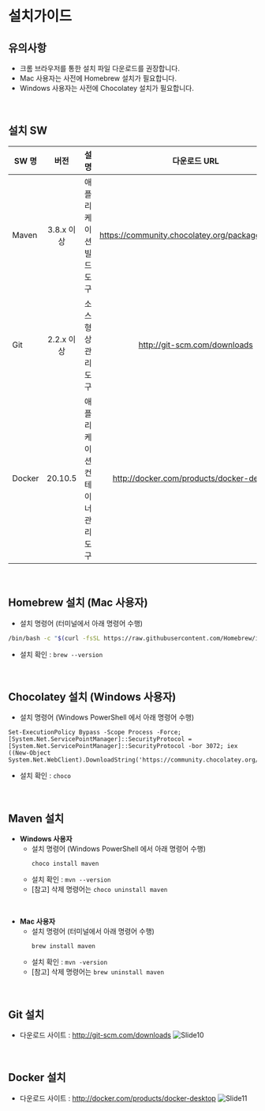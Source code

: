 # 설치가이드
## 유의사항
* 크롬 브라우저를 통한 설치 파일 다운로드를 권장합니다.
* Mac 사용자는 사전에 Homebrew 설치가 필요합니다.
* Windows 사용자는 사전에 Chocolatey 설치가 필요합니다.

<br>

## 설치 SW
| SW 명 | 버전 | 설명 | 다운로드 URL |
|---|:---:|:---:|:---:|
| Maven | 3.8.x 이상 | 애플리케이션 빌드 도구 | https://community.chocolatey.org/packages/maven |
| Git | 2.2.x 이상 | 소스 형상 관리 도구 | http://git-scm.com/downloads |
| Docker | 20.10.5 | 애플리케이션 컨테이너 관리 도구 | http://docker.com/products/docker-desktop |

<br>

## Homebrew 설치 (Mac 사용자)
- 설치 명령어 (터미널에서 아래 명령어 수행)
```sh
/bin/bash -c "$(curl -fsSL https://raw.githubusercontent.com/Homebrew/install/HEAD/install.sh)"
```
- 설치 확인 : `brew --version`

<br>

## Chocolatey 설치 (Windows 사용자)
- 설치 명령어 (Windows PowerShell 에서 아래 명령어 수행)
```
Set-ExecutionPolicy Bypass -Scope Process -Force; [System.Net.ServicePointManager]::SecurityProtocol = [System.Net.ServicePointManager]::SecurityProtocol -bor 3072; iex ((New-Object System.Net.WebClient).DownloadString('https://community.chocolatey.org/install.ps1'))
```
- 설치 확인 : `choco`

<br>

## Maven 설치
- **Windows 사용자**
  - 설치 명령어 (Windows PowerShell 에서 아래 명령어 수행)
    ```
    choco install maven
    ```
  - 설치 확인 : `mvn --version`
  - [참고] 삭제 명령어는 `choco uninstall maven`

<br>

- **Mac 사용자**
  - 설치 명령어 (터미널에서 아래 명령어 수행)
    ```
    brew install maven
    ```
  - 설치 확인 : `mvn -version`
  - [참고] 삭제 명령어는 `brew uninstall maven`

<br>

## Git 설치
- 다운로드 사이트 : http://git-scm.com/downloads
![Slide10](https://user-images.githubusercontent.com/62231786/123755229-a8c57780-d8f6-11eb-9b27-6712ac8794ea.png)

<br>

## Docker 설치
- 다운로드 사이트 : http://docker.com/products/docker-desktop
![Slide11](https://user-images.githubusercontent.com/62231786/123755221-a7944a80-d8f6-11eb-93ef-2c61a124768e.png)
